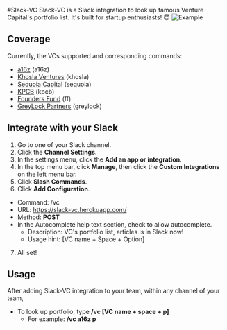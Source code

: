 #Slack-VC
Slack-VC is a Slack integration to look up famous Venture Capital's portfolio list. It's built for startup enthusiasts! 😇
![Example](http://g.recordit.co/VjMbZJevur.gif)

## Coverage
Currently, the VCs supported and corresponding commands:

- [a16z](http://a16z.com/) (a16z)
- [Khosla Ventures](http://www.khoslaventures.com/) (khosla)
- [Sequoia Capital](https://www.sequoiacap.com/) (sequoia)
- [KPCB](http://www.kpcb.com/) (kpcb)
- [Founders Fund](http://foundersfund.com/) (ff)
- [GreyLock Partners](http://www.greylock.com/) (greylock)

## Integrate with your Slack

1. Go to one of your Slack channel.
2. Click the **Channel Settings**.
3. In the settings menu, click the **Add an app or integration**.
4. In the top menu bar, click **Manage**, then click the **Custom Integrations** on the left menu bar.
5. Click **Slash Commands**.
6. Click **Add Configuration**.

  - Command: /vc
  - URL: https://slack-vc.herokuapp.com/
  - Method: **POST**
  - In the Autocomplete help text section, check to allow autocomplete.
    - Description: VC's portfolio list, articles is in Slack now!
    - Usage hint: [VC name +  Space + Option]

7. All set!

## Usage
After adding Slack-VC integration to your team, within any channel of your team,
- To look up portfolio, type **/vc [VC name + space + p]**
  - For example: **/vc a16z p**
